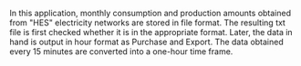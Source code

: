In this application, monthly consumption and production amounts obtained from "HES" electricity networks are stored in file format. The resulting txt file is first checked whether it is in the appropriate format. Later, the data in hand is output in hour format as Purchase and Export. The data obtained every 15 minutes are converted into a one-hour time frame. 

